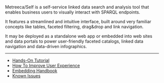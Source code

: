 Metreeca/Self is a self-service linked data search and analysis tool that enables business users to visually interact with SPARQL endpoints.

It features a streamlined and intuitive interface, built around very familiar concepts like tables, faceted filtering, drag&drop and link navigation.

It may be deployed as a standalone web app or embedded into web sites and data portals to power user-friendly faceted catalogs, linked data navigation and data-driven infographics.

---

- [Hands-On Tutorial](tutorials/search-and-analysis/)
- [How To Improve User Experience](how-tos/improve-user-experience)
- [Embedding Handbook](handbooks/embedding)
- [Known Issues](references/known-issues)
